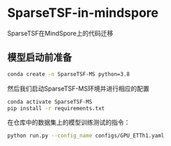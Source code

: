 # SparseTSF-in-mindspore
SparseTSF在MindSpore上的代码迁移

## 模型启动前准备

```bash
conda create -n SparseTSF-MS python=3.8
```
然后我们启动SparseTSF-MS环境并进行相应的配置

```bash
conda activate SparseTSF-MS
pip install -r requirements.txt
```

在仓库中的数据集上的模型训练测试的指令：
```bash
python run.py --config_name configs/GPU_ETTh1.yaml
```


